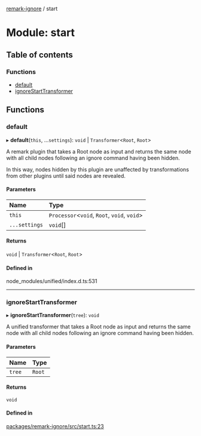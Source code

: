 [remark-ignore](../README.md) / start

# Module: start

## Table of contents

### Functions

- [default](start.md#default)
- [ignoreStartTransformer](start.md#ignorestarttransformer)

## Functions

### default

▸ **default**(`this`, ...`settings`): `void` \| `Transformer`<`Root`, `Root`\>

A remark plugin that takes a Root node as input and returns the same node
with all child nodes following an ignore command having been hidden.

In this way, nodes hidden by this plugin are unaffected by transformations
from other plugins until said nodes are revealed.

#### Parameters

| Name | Type |
| :------ | :------ |
| `this` | `Processor`<`void`, `Root`, `void`, `void`\> |
| `...settings` | `void`[] |

#### Returns

`void` \| `Transformer`<`Root`, `Root`\>

#### Defined in

node_modules/unified/index.d.ts:531

___

### ignoreStartTransformer

▸ **ignoreStartTransformer**(`tree`): `void`

A unified transformer that takes a Root node as input and returns the same
node with all child nodes following an ignore command having been hidden.

#### Parameters

| Name | Type |
| :------ | :------ |
| `tree` | `Root` |

#### Returns

`void`

#### Defined in

[packages/remark-ignore/src/start.ts:23](https://github.com/Xunnamius/unified-utils/blob/eaed0a0/packages/remark-ignore/src/start.ts#L23)
